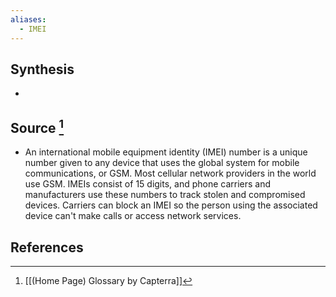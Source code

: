 ```yaml
---
aliases:
  - IMEI
---
```

## Synthesis
- 
## Source [^1]
- An international mobile equipment identity (IMEI) number is a unique number given to any device that uses the global system for mobile communications, or GSM. Most cellular network providers in the world use GSM. IMEIs consist of 15 digits, and phone carriers and manufacturers use these numbers to track stolen and compromised devices. Carriers can block an IMEI so the person using the associated device can't make calls or access network services.
## References

[^1]: [[(Home Page) Glossary by Capterra]]